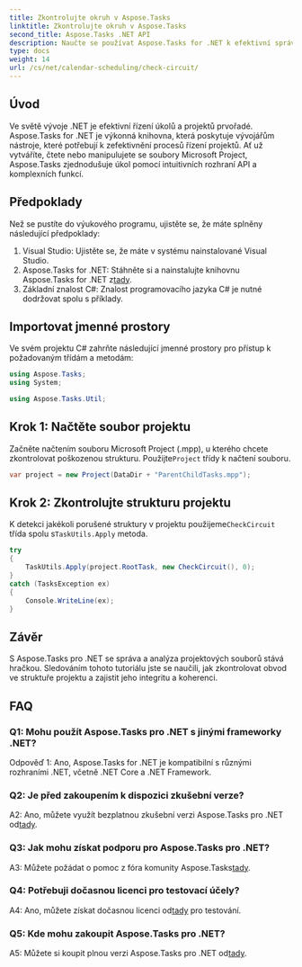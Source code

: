 ```yaml
---
title: Zkontrolujte okruh v Aspose.Tasks
linktitle: Zkontrolujte okruh v Aspose.Tasks
second_title: Aspose.Tasks .NET API
description: Naučte se používat Aspose.Tasks for .NET k efektivní správě a analýze projektových souborů v C#.
type: docs
weight: 14
url: /cs/net/calendar-scheduling/check-circuit/
---
```

## Úvod

Ve světě vývoje .NET je efektivní řízení úkolů a projektů prvořadé. Aspose.Tasks for .NET je výkonná knihovna, která poskytuje vývojářům nástroje, které potřebují k zefektivnění procesů řízení projektů. Ať už vytváříte, čtete nebo manipulujete se soubory Microsoft Project, Aspose.Tasks zjednodušuje úkol pomocí intuitivních rozhraní API a komplexních funkcí.

## Předpoklady

Než se pustíte do výukového programu, ujistěte se, že máte splněny následující předpoklady:

1. Visual Studio: Ujistěte se, že máte v systému nainstalované Visual Studio.
2.  Aspose.Tasks for .NET: Stáhněte si a nainstalujte knihovnu Aspose.Tasks for .NET z[tady](https://releases.aspose.com/tasks/net/).
3. Základní znalost C#: Znalost programovacího jazyka C# je nutné dodržovat spolu s příklady.

## Importovat jmenné prostory

Ve svém projektu C# zahrňte následující jmenné prostory pro přístup k požadovaným třídám a metodám:

```csharp
using Aspose.Tasks;
using System;

using Aspose.Tasks.Util;

```

## Krok 1: Načtěte soubor projektu

 Začněte načtením souboru Microsoft Project (.mpp), u kterého chcete zkontrolovat poškozenou strukturu. Použijte`Project` třídy k načtení souboru.

```csharp
var project = new Project(DataDir + "ParentChildTasks.mpp");
```

## Krok 2: Zkontrolujte strukturu projektu

 K detekci jakékoli porušené struktury v projektu použijeme`CheckCircuit` třída spolu s`TaskUtils.Apply` metoda.

```csharp
try
{
    TaskUtils.Apply(project.RootTask, new CheckCircuit(), 0);
}
catch (TasksException ex)
{
    Console.WriteLine(ex);
}
```

## Závěr

S Aspose.Tasks pro .NET se správa a analýza projektových souborů stává hračkou. Sledováním tohoto tutoriálu jste se naučili, jak zkontrolovat obvod ve struktuře projektu a zajistit jeho integritu a koherenci.

## FAQ

### Q1: Mohu použít Aspose.Tasks pro .NET s jinými frameworky .NET?

Odpověď 1: Ano, Aspose.Tasks for .NET je kompatibilní s různými rozhraními .NET, včetně .NET Core a .NET Framework.

### Q2: Je před zakoupením k dispozici zkušební verze?

 A2: Ano, můžete využít bezplatnou zkušební verzi Aspose.Tasks pro .NET od[tady](https://releases.aspose.com/).

### Q3: Jak mohu získat podporu pro Aspose.Tasks pro .NET?

A3: Můžete požádat o pomoc z fóra komunity Aspose.Tasks[tady](https://forum.aspose.com/c/tasks/15).

### Q4: Potřebuji dočasnou licenci pro testovací účely?

 A4: Ano, můžete získat dočasnou licenci od[tady](https://purchase.aspose.com/temporary-license/) pro testování.

### Q5: Kde mohu zakoupit Aspose.Tasks pro .NET?

 A5: Můžete si koupit plnou verzi Aspose.Tasks pro .NET od[tady](https://purchase.aspose.com/buy).